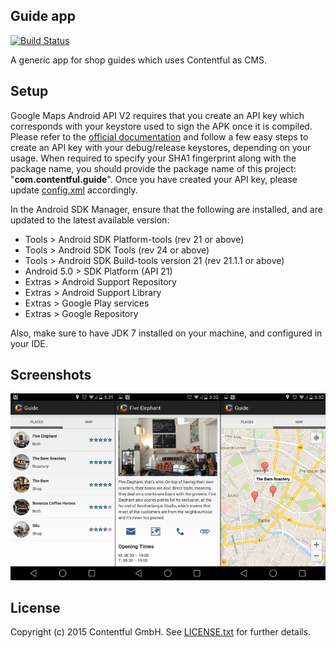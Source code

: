 ## Guide app

[![Build Status](https://travis-ci.org/contentful/guide-app-android.svg)](https://travis-ci.org/contentful/guide-app-android/builds#)

A generic app for shop guides which uses Contentful as CMS.

## Setup

Google Maps Android API V2 requires that you create an API key which corresponds with your keystore used to sign the APK once it is compiled. Please refer to the [official documentation][1] and follow a few easy steps to create an API key with your debug/release keystores, depending on your usage. When required to specify your SHA1 fingerprint along with the package name, you should provide the package name of this project: "**com.contentful.guide**". Once you have created your API key, please update [config.xml][2] accordingly.

In the Android SDK Manager, ensure that the following are installed, and are updated to the latest available version:
- Tools > Android SDK Platform-tools (rev 21 or above)
- Tools > Android SDK Tools (rev 24 or above)
- Tools > Android SDK Build-tools version 21 (rev 21.1.1 or above)
- Android 5.0 > SDK Platform (API 21)
- Extras > Android Support Repository
- Extras > Android Support Library
- Extras > Google Play services
- Extras > Google Repository

Also, make sure to have JDK 7 installed on your machine, and configured in your IDE.

## Screenshots

![Screenshots](screenshots/sc.png)

## License

Copyright (c) 2015 Contentful GmbH. See [LICENSE.txt][3] for further details.

[1]: https://developers.google.com/maps/documentation/android/start#get_an_android_certificate_and_the_google_maps_api_key
[2]: app/src/main/res/values/config.xml
[3]: LICENSE.txt
